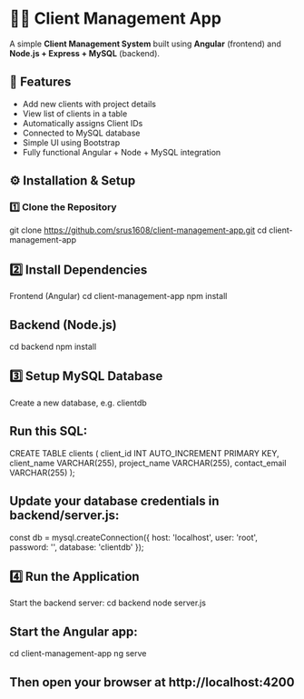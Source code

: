 # 🧑‍💼 Client Management App

A simple **Client Management System** built using **Angular** (frontend) and **Node.js + Express + MySQL** (backend).

## 🚀 Features

- Add new clients with project details
- View list of clients in a table
- Automatically assigns Client IDs
- Connected to MySQL database
- Simple UI using Bootstrap
- Fully functional Angular + Node + MySQL integration


## ⚙️ Installation & Setup

### 1️⃣ Clone the Repository

git clone https://github.com/srus1608/client-management-app.git
cd client-management-app

## 2️⃣ Install Dependencies
Frontend (Angular)
cd client-management-app
npm install

## Backend (Node.js)
cd backend
npm install

## 3️⃣ Setup MySQL Database

Create a new database, e.g. clientdb

## Run this SQL:

CREATE TABLE clients (
  client_id INT AUTO_INCREMENT PRIMARY KEY,
  client_name VARCHAR(255),
  project_name VARCHAR(255),
  contact_email VARCHAR(255)
);


## Update your database credentials in backend/server.js:

const db = mysql.createConnection({
  host: 'localhost',
  user: 'root',
  password: '',
  database: 'clientdb'
});

## 4️⃣ Run the Application
Start the backend server:
cd backend
node server.js

## Start the Angular app:
cd client-management-app
ng serve


## Then open your browser at http://localhost:4200
